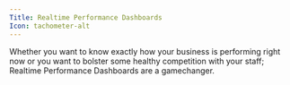 ```yaml
---
Title: Realtime Performance Dashboards
Icon: tachometer-alt
---
```

Whether you want to know exactly how your business is performing right now or you want to bolster some healthy competition with your staff; Realtime Performance Dashboards are a gamechanger.

